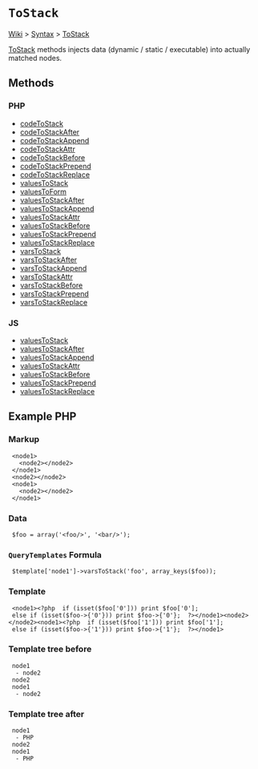 # `ToStack` #
[Wiki](http://code.google.com/p/querytemplates/w/list) > [Syntax](Syntax.md) > [ToStack](ToStackSyntax.md)

[ToStack](ToStackSyntax.md) methods injects data (dynamic / static / executable) into actually matched nodes.

## Methods ##
### PHP ###
  * [codeToStack](codeToStackMethodPHP.md)
  * [codeToStackAfter](codeToStackAfterMethodPHP.md)
  * [codeToStackAppend](codeToStackAppendMethodPHP.md)
  * [codeToStackAttr](codeToStackAttrMethodPHP.md)
  * [codeToStackBefore](codeToStackBeforeMethodPHP.md)
  * [codeToStackPrepend](codeToStackPrependMethodPHP.md)
  * [codeToStackReplace](codeToStackReplaceMethodPHP.md)
  * [valuesToStack](valuesToStackMethodPHP.md)
  * [valuesToForm](valuesToFormMethodPHP.md)
  * [valuesToStackAfter](valuesToStackAfterMethodPHP.md)
  * [valuesToStackAppend](valuesToStackAppendMethodPHP.md)
  * [valuesToStackAttr](valuesToStackAttrMethodPHP.md)
  * [valuesToStackBefore](valuesToStackBeforeMethodPHP.md)
  * [valuesToStackPrepend](valuesToStackPrependMethodPHP.md)
  * [valuesToStackReplace](valuesToStackReplaceMethodPHP.md)
  * [varsToStack](varsToStackMethodPHP.md)
  * [varsToStackAfter](varsToStackAfterMethodPHP.md)
  * [varsToStackAppend](varsToStackAppendMethodPHP.md)
  * [varsToStackAttr](varsToStackAttrMethodPHP.md)
  * [varsToStackBefore](varsToStackBeforeMethodPHP.md)
  * [varsToStackPrepend](varsToStackPrependMethodPHP.md)
  * [varsToStackReplace](varsToStackReplaceMethodPHP.md)

### JS ###
  * [valuesToStack](valuesToStackMethodJS.md)
  * [valuesToStackAfter](valuesToStackAfterMethodJS.md)
  * [valuesToStackAppend](valuesToStackAppendMethodJS.md)
  * [valuesToStackAttr](valuesToStackAttrMethodJS.md)
  * [valuesToStackBefore](valuesToStackBeforeMethodJS.md)
  * [valuesToStackPrepend](valuesToStackPrependMethodJS.md)
  * [valuesToStackReplace](valuesToStackReplaceMethodJS.md)

## Example PHP ##
### Markup ###
```
 <node1>
   <node2></node2>
 </node1>
 <node2></node2>
 <node1>
   <node2></node2>
 </node1>
```
### Data ###
```
 $foo = array('<foo/>', '<bar/>');
```
### `QueryTemplates` Formula ###
```
 $template['node1']->varsToStack('foo', array_keys($foo));
```
### Template ###
```
 <node1><?php  if (isset($foo['0'])) print $foo['0'];
 else if (isset($foo->{'0'})) print $foo->{'0'};  ?></node1><node2></node2><node1><?php  if (isset($foo['1'])) print $foo['1'];
 else if (isset($foo->{'1'})) print $foo->{'1'};  ?></node1>
```
### Template tree before ###
```
 node1
  - node2
 node2
 node1
  - node2
```
### Template tree after ###
```
 node1
  - PHP
 node2
 node1
  - PHP
```